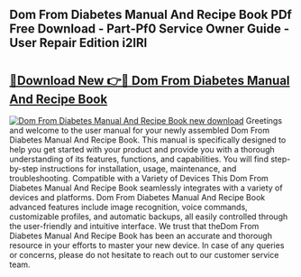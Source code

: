 ## Dom From Diabetes Manual And Recipe Book PDf Free Download - Part-Pf0 Service Owner Guide - User Repair Edition i2lRl

# <h2><a href="http://bc10517.oget.top/?id=Dom+From+Diabetes+Manual+And+Recipe+Book">🔗Download New 👉🔴 Dom From Diabetes Manual And Recipe Book</a></h2>

[![Dom From Diabetes Manual And Recipe Book new download](https://i.imgur.com/5g1atiW.png)](http://bc10517.oget.top/?id=Dom+From+Diabetes+Manual+And+Recipe+Book)
Greetings and welcome to the user manual for your newly assembled Dom From Diabetes Manual And Recipe Book. This manual is specifically designed to help you get started with your product and provide you with a thorough understanding of its features, functions, and capabilities. You will find step-by-step instructions for installation, usage, maintenance, and troubleshooting. Compatible with a Variety of Devices This Dom From Diabetes Manual And Recipe Book seamlessly integrates with a variety of devices and platforms. Dom From Diabetes Manual And Recipe Book advanced features include image recognition, voice commands, customizable profiles, and automatic backups, all easily controlled through the user-friendly and intuitive interface. We trust that theDom From Diabetes Manual And Recipe Book has been an accurate and thorough resource in your efforts to master your new device. In case of any queries or concerns, please do not hesitate to reach out to our customer service team.
